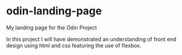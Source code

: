 # odin-landing-page
My landing page for the Odin Project

In this project I will have demonstrated an understanding of front end design using html and css featuring the use of flexbox.
